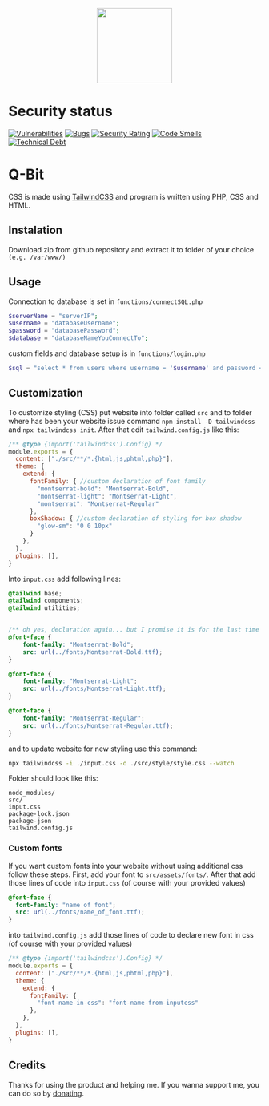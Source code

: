 

<p align="center">
  <a href="https://github.com/dxvil-exe/Q-Bit">
    <img src="https://github.com/dxvil-exe/Q-Bit/raw/master/assets/images/qbit_trans_blue.png" width="150px" height="150px" align="center">
  </a>
</p>

# Security status

[![Vulnerabilities](https://sonarcloud.io/api/project_badges/measure?project=dxvil-exe_Q-Bit&metric=vulnerabilities)](https://sonarcloud.io/summary/new_code?id=dxvil-exe_Q-Bit)
[![Bugs](https://sonarcloud.io/api/project_badges/measure?project=dxvil-exe_Q-Bit&metric=bugs)](https://sonarcloud.io/summary/new_code?id=dxvil-exe_Q-Bit)
[![Security Rating](https://sonarcloud.io/api/project_badges/measure?project=dxvil-exe_Q-Bit&metric=security_rating)](https://sonarcloud.io/summary/new_code?id=dxvil-exe_Q-Bit)
[![Code Smells](https://sonarcloud.io/api/project_badges/measure?project=dxvil-exe_Q-Bit&metric=code_smells)](https://sonarcloud.io/summary/new_code?id=dxvil-exe_Q-Bit)
[![Technical Debt](https://sonarcloud.io/api/project_badges/measure?project=dxvil-exe_Q-Bit&metric=sqale_index)](https://sonarcloud.io/summary/new_code?id=dxvil-exe_Q-Bit)
# Q-Bit

CSS is made using [TailwindCSS](https://tailwindcss.com) and program is written using PHP, CSS and HTML.

## Instalation

Download zip from github repository and extract it to folder of your choice `(e.g. /var/www/)`

## Usage

Connection to database is set in `functions/connectSQL.php`

```php
$serverName = "serverIP";
$username = "databaseUsername";
$password = "databasePassword";
$database = "databaseNameYouConnectTo";
```

custom fields and database setup is in `functions/login.php`

```php
$sql = "select * from users where username = '$username' and password = '$password'";
```

## Customization

To customize styling (CSS) put website into folder called `src` and to folder where has been your website issue command `npm install -D tailwindcss` and `npx tailwindcss init`. After that edit `tailwind.config.js` like this:

```js
/** @type {import('tailwindcss').Config} */
module.exports = {
  content: ["./src/**/*.{html,js,phtml,php}"],
  theme: {
    extend: {
      fontFamily: { //custom declaration of font family
        "montserrat-bold": "Montserrat-Bold", 
        "montserrat-light": "Montserrat-Light",
        "montserrat": "Montserrat-Regular"
      },
      boxShadow: { //custom declaration of styling for box shadow
        "glow-sm": "0 0 10px" 
      }
    },
  },
  plugins: [],
}
```

Into `input.css` add following lines:

```css
@tailwind base;
@tailwind components;
@tailwind utilities;


/** oh yes, declaration again... but I promise it is for the last time */
@font-face {
    font-family: "Montserrat-Bold";
    src: url(../fonts/Montserrat-Bold.ttf);
}

@font-face {
    font-family: "Montserrat-Light";
    src: url(../fonts/Montserrat-Light.ttf);
}

@font-face {
    font-family: "Montserrat-Regular";
    src: url(../fonts/Montserrat-Regular.ttf);
}
```

and to update website for new styling use this command:

```bash
npx tailwindcss -i ./input.css -o ./src/style/style.css --watch
```

Folder should look like this:

```text
node_modules/
src/
input.css
package-lock.json
package-json
tailwind.config.js
```

### Custom fonts

If you want custom fonts into your website without using additional css follow these steps. First, add your font to `src/assets/fonts/`. After that add those lines of code into `input.css` (of course with your provided values)

```css
@font-face {
  font-family: "name of font";
  src: url(../fonts/name_of_font.ttf);
}
```

into `tailwind.config.js` add those lines of code to declare new font in css (of course with your provided values)

```js
/** @type {import('tailwindcss').Config} */
module.exports = {
  content: ["./src/**/*.{html,js,phtml,php}"],
  theme: {
    extend: {
      fontFamily: {
        "font-name-in-css": "font-name-from-inputcss"
      },
    },
  },
  plugins: [],
}
```

## Credits

Thanks for using the product and helping me. If you wanna support me, you can do so by [donating](https://paypal.me/ZeroDataException).
